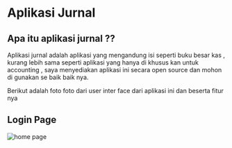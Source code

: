 # Aplikasi Jurnal

## Apa itu aplikasi jurnal ??

Aplikasi jurnal adalah aplikasi yang mengandung isi seperti buku besar kas , kurang lebih sama seperti aplikasi yang hanya di khusus kan untuk accounting , saya menyediakan aplikasi ini secara open source dan mohon di gunakan se baik baik nya.

Berikut adalah foto foto dari user inter face dari aplikasi ini dan beserta fitur nya

## Login Page
![home page](https://cdn.discordapp.com/attachments/1049367369606246451/1072195756624203886/loginpage.png)
